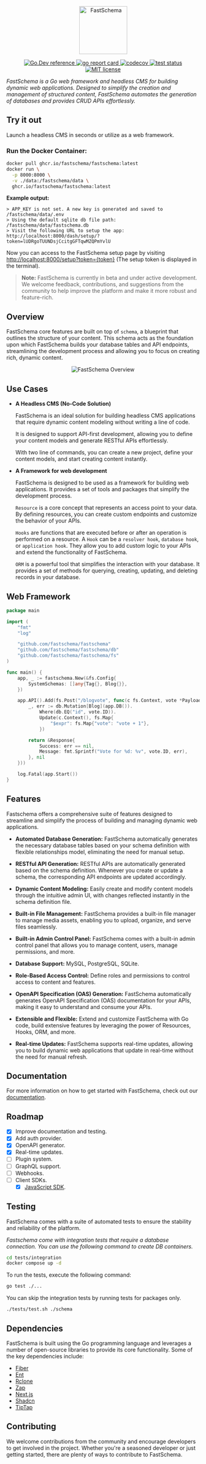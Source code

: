 <p align="center">
  <a href="https://fastschema.com">
    <picture>
      <source height="125" media="(prefers-color-scheme: light)" srcset="https://fastschema.com/fastschema-logo-small.svg">
      <img height="125" alt="FastSchema" src="https://fastschema.com/fastschema-logo-small.svg">
    </picture>
  </a>
</p>

<p align="center">
  <a href="https://pkg.go.dev/github.com/fastschema/fastschema#section-readme" target="_blank" rel="noopener">
    <img src="https://img.shields.io/badge/go.dev-reference-blue?logo=go&logoColor=white" alt="Go.Dev reference" />
  </a>
  <a href="https://goreportcard.com/report/github.com/fastschema/fastschema" target="_blank" rel="noopener">
    <img src="https://goreportcard.com/badge/github.com/fastschema/fastschema" alt="go report card" />
  </a>
  <a href="https://codecov.io/gh/fastschema/fastschema" target="_blank" rel="noopener">
    <img src="https://codecov.io/gh/fastschema/fastschema/graph/badge.svg?token=TPU5QN6E4Z" alt="codecov" />
  </a>
  <a href="https://github.com/fastschema/fastschema/actions" target="_blank" rel="noopener">
    <img src="https://github.com/fastschema/fastschema/actions/workflows/ci.yml/badge.svg" alt="test status" />
  </a>
  <a href="https://opensource.org/licenses/MIT" target="_blank" rel="noopener">
    <img src="https://img.shields.io/badge/license-MIT-brightgreen.svg" alt="MIT license" />
  </a>
</p>

_FastSchema is a Go web framework and headless CMS for building dynamic web applications. Designed to simplify the creation and management of structured content, FastSchema automates the generation of databases and provides CRUD APIs effortlessly._

## Try it out

Launch a headless CMS in seconds or utilize as a web framework.

### Run the Docker Container:

```bash
docker pull ghcr.io/fastschema/fastschema:latest
docker run \
  -p 8000:8000 \
  -v ./data:/fastschema/data \
  ghcr.io/fastschema/fastschema:latest
```

**Example output:**

```
> APP_KEY is not set. A new key is generated and saved to /fastschema/data/.env
> Using the default sqlite db file path: /fastschema/data/fastschema.db
> Visit the following URL to setup the app: http://localhost:8000/dash/setup/?token=lUDRgoTUUNDsjCcitgGFTqwMZQPmYvlU
```

Now you can access to the FastSchema setup page by visiting [http://localhost:8000/setup?token=\{token\}](http://localhost:8000?token={token}) (The setup token is displayed in the terminal).

> **Note:** FastSchema is currently in beta and under active development. We welcome feedback, contributions, and suggestions from the community to help improve the platform and make it more robust and feature-rich.

## Overview

FastSchema core features are built on top of `schema`, a blueprint that outlines the structure of your content. This schema acts as the foundation upon which FastSchema builds your database tables and API endpoints, streamlining the development process and allowing you to focus on creating rich, dynamic content.

<p style="text-align: center;">
  <img src="https://fastschema.com/static/images/fastschema.png" alt="FastSchema Overview" />
</p>

## Use Cases

- **A Headless CMS (No-Code Solution)**

  FastSchema is an ideal solution for building headless CMS applications that require dynamic content modeling without writing a line of code.

  It is designed to support API-first development, allowing you to define your content models and generate RESTful APIs effortlessly.

  With two line of commands, you can create a new project, define your content models, and start creating content instantly.

- **A Framework for web development**

  FastSchema is designed to be used as a framework for building web applications. It provides a set of tools and packages that simplify the development process.

  `Resource` is a core concept that represents an access point to your data. By defining resources, you can create custom endpoints and customize the behavior of your APIs.

  `Hooks` are functions that are executed before or after an operation is performed on a resource. A `Hook` can be a `resolver hook`, `database hook`, or `application hook`. They allow you to add custom logic to your APIs and extend the functionality of FastSchema.

  `ORM` is a powerful tool that simplifies the interaction with your database. It provides a set of methods for querying, creating, updating, and deleting records in your database.

## Web Framework

```go
package main

import (
	"fmt"
	"log"

	"github.com/fastschema/fastschema"
	"github.com/fastschema/fastschema/db"
	"github.com/fastschema/fastschema/fs"
)

func main() {
	app, _ := fastschema.New(&fs.Config{
		SystemSchemas: []any{Tag{}, Blog{}},
	})

	app.API().Add(fs.Post("/blogvote", func(c fs.Context, vote *Payload) (*Response, error) {
		_, err := db.Mutation[Blog](app.DB()).
			Where(db.EQ("id", vote.ID)).
			Update(c.Context(), fs.Map{
				"$expr": fs.Map{"vote": "vote + 1"},
			})

		return &Response{
			Success: err == nil,
			Message: fmt.Sprintf("Vote for %d: %v", vote.ID, err),
		}, nil
	}))

	log.Fatal(app.Start())
}
```

## Features

Fastschema offers a comprehensive suite of features designed to streamline and simplify the process of building and managing dynamic web applications.

- **Automated Database Generation:** FastSchema automatically generates the necessary database tables based on your schema definition with flexible relationships model, eliminating the need for manual setup.

- **RESTful API Generation:** RESTful APIs are automatically generated based on the schema definition. Whenever you create or update a schema, the corresponding API endpoints are updated accordingly.

- **Dynamic Content Modeling:** Easily create and modify content models through the intuitive admin UI, with changes reflected instantly in the schema definition file.

- **Built-in File Management:** FastSchema provides a built-in file manager to manage media assets, enabling you to upload, organize, and serve files seamlessly.

- **Built-in Admin Control Panel:** FastSchema comes with a built-in admin control panel that allows you to manage content, users, manage permissions, and more.

- **Database Support:** MySQL, PostgreSQL, SQLite.

- **Role-Based Access Control:** Define roles and permissions to control access to content and features.

- **OpenAPI Specification (OAS) Generation:** FastSchema automatically generates OpenAPI Specification (OAS) documentation for your APIs, making it easy to understand and consume your APIs.

- **Extensible and Flexible:** Extend and customize FastSchema with Go code, build extensive features by leveraging the power of Resources, Hooks, ORM, and more.

- **Real-time Updates:** FastSchema supports real-time updates, allowing you to build dynamic web applications that update in real-time without the need for manual refresh.

## Documentation

For more information on how to get started with FastSchema, check out our [documentation](https://fastschema.com).


## Roadmap

- [x] Improve documentation and testing.
- [x] Add auth provider.
- [x] OpenAPI generator.
- [x] Real-time updates.
- [ ] Plugin system.
- [ ] GraphQL support.
- [ ] Webhooks.
- [ ] Client SDKs.
  - [x] [JavaScript SDK](https://fastschema.com/docs/sdk/javascript-sdk).

## Testing

FastSchema comes with a suite of automated tests to ensure the stability and reliability of the platform.

_Fastschema come with integration tests that require a database connection. You can use the following command to create DB containers._

```bash
cd tests/integration
docker compose up -d
```

To run the tests, execute the following command:

```bash
go test ./...
```

You can skip the integration tests by running tests for packages only.

```bash
./tests/test.sh ./schema
```

## Dependencies

FastSchema is built using the Go programming language and leverages a number of open-source libraries to provide its core functionality. Some of the key dependencies include:

- [Fiber](https://gofiber.io/)
- [Ent](https://entgo.io/)
- [Rclone](https://rclone.org/)
- [Zap](https://pkg.go.dev/go.uber.org/zap)
- [Next.js](https://nextjs.org/)
- [Shadcn](https://ui.shadcn.com/)
- [TipTap](https://www.tiptap.dev/)

## Contributing

We welcome contributions from the community and encourage developers to get involved in the project. Whether you're a seasoned developer or just getting started, there are plenty of ways to contribute to FastSchema.
